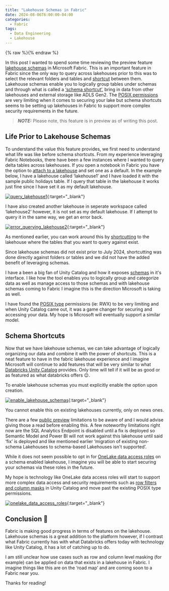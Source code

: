 ```yaml
---
title: "Lakehouse Schemas in Fabric"
date: 2024-08-06T6:00:00-04:00
categories:
  - Fabric
tags:
  - Data Engineering
  - Lakehouse
---
```


{% raw %}<img src="/blog/assets/images/blog_images/lakehouse-schemas-in-fabric/blog_image.png" alt="">{% endraw %}

In this post I wanted to spend some time reviewing the preview feature [lakehouse schemas](https://learn.microsoft.com/en-us/fabric/data-engineering/lakehouse-schemas) in Microsoft Fabric. This is an important feature in Fabric since the only way to query across lakehouses prior to this was to select the relevant folders and tables and [shortcut](https://learn.microsoft.com/en-us/fabric/onelake/onelake-shortcuts#internal-onelake-shortcuts) between them. Lakehouse schemas enable you to logically group tables under schemas and through what is called a [‘schema shortcut’](https://learn.microsoft.com/en-us/fabric/data-engineering/lakehouse-schemas#bring-multiple-tables-with-schema-shortcut), bring in data from other lakehouses and external storage like ADLS Gen2. The [POSIX permissions](https://www.byteworks.com/resources/blog/understanding-osx-permissions/#:~:text=POSIX%20Permissions,-Unix%2FLinux%20systems&text=Each%203%2Dbit%20section%20has,%2C%20and%20execute%20(X).) are very limiting when it comes to securing your lake but schema shortcuts seems to be setting up lakehouses in Fabric to support more complex security requirements in the future.

> **_NOTE:_**  Please note, this feature is in preview as of writing this post.

## Life Prior to Lakehouse Schemas

To understand the value this feature provides, we first need to understand what life was like before schema shortcuts. From my experience leveraging Fabric Notebooks, there have been a few instances where I wanted to query delta tables across lakehouses. If you open a notebook in Fabric you have the option to [attach to a lakehouse]( https://learn.microsoft.com/en-us/fabric/data-engineering/lakehouse-notebook-explore#open-a-lakehouse-from-a-new-notebook) and set one as a default. In the example below, I have a lakehouse called ‘lakehouse1’ and I have loaded it with the sample public holidays table. If I query that table in the lakehouse it works just fine since I have set it as my default lakehouse.

[![query_lakehouse1](/blog/assets/images/blog_images/lakehouse-schemas-in-fabric/query_lakehouse1.png)](/blog/assets/images/blog_images/lakehouse-schemas-in-fabric/query_lakehouse1.png){:target="_blank"}

I have also created another lakehouse in seperate workspace called ‘lakehouse2’ however, it is not set as my default lakehouse. If I attempt to query it in the same way, we get an error back.

[![error_querying_lakehouse2](/blog/assets/images/blog_images/lakehouse-schemas-in-fabric/error_querying_lakehouse2.png)](/blog/assets/images/blog_images/lakehouse-schemas-in-fabric/error_querying_lakehouse2.png){:target="_blank"}

As mentioned earlier, you can work around this by [shortcutting](https://learn.microsoft.com/en-us/fabric/onelake/onelake-shortcuts#internal-onelake-shortcuts) to the lakehouse where the tables that you want to query against exist.

Since lakehouse schemas did not exist prior to July 2024, shortcutting was done directly against folders or tables and we did not have the added benefit of leveraging schemas.

I have a been a big fan of Unity Catalog and how it exposes [schemas](https://learn.microsoft.com/en-us/azure/databricks/schemas/) in it's interface. I like how the tool enables you to logically group and categorize data as well as manage access to those schemas and with lakehouse schemas coming to Fabric I imagine this is the direction Microsoft is taking as well.

I have found the [POSIX type](https://www.byteworks.com/resources/blog/understanding-osx-permissions/#:~:text=POSIX%20Permissions,-Unix%2FLinux%20systems&text=Each%203%2Dbit%20section%20has,%2C%20and%20execute%20(X).) permissions (ie: RWX) to be very limiting and when Unity Catalog came out, it was a game changer for securing and accessing your data. My hope is Microsoft will eventually support a similar model.

## Schema Shortcuts

Now that we have lakehouse schemas, we can take advantage of logically organizing our data and combine it with the power of shortcuts. This is a neat feature to have in the fabric lakehouse experience and I imagine Microsoft will continue to add features that will be very similar to what [Databricks Unity Catalog]( https://learn.microsoft.com/en-us/azure/databricks/data-governance/unity-catalog/) provides. Only time will tell if it will be as good or as featured as what databricks offers 😉.

To enable lakehouse schemas you must explicitly enable the option upon creation.

[![enable_lakehouse_schemas](/blog/assets/images/blog_images/lakehouse-schemas-in-fabric/enable_lakehouse_schemas.png)](/blog/assets/images/blog_images/lakehouse-schemas-in-fabric/enable_lakehouse_schemas.png){:target="_blank"}

You cannot enable this on existing lakehouses currently, only on news ones.

There are a few [public preview]( https://learn.microsoft.com/en-us/fabric/data-engineering/lakehouse-schemas#public-preview-limitations) limitations to be aware of and I would advise giving those a read before enabling this. A few noteworthy limitations right now are the SQL Analytics Endpoint is disabled until a fix is deployed so Semantic Model and Power BI will not work against this lakehouse until said ‘fix’ is deployed and like mentioned earlier ‘migration of existing non-schema Lakehouses to schema-based Lakehouses isn't supported’.

While it does not seem possible to opt in for [OneLake data access roles](https://learn.microsoft.com/en-us/fabric/onelake/security/get-started-data-access-roles) on a schema enabled lakehouse, I imagine you will be able to start securing your schemas via these roles in the future.

My hope is technology like OneLake data access roles will start to support more complex data access and security requirements such as [row filters and column masks](https://learn.microsoft.com/en-us/azure/databricks/tables/row-and-column-filters) in Unity Catalog and move past the existing POSIX type permissions.

[![onelake_data_access_roles](/blog/assets/images/blog_images/lakehouse-schemas-in-fabric/onelake_data_access_roles.png)](/blog/assets/images/blog_images/lakehouse-schemas-in-fabric/onelake_data_access_roles.png){:target="_blank"}

## Conclusion 🏁

Fabric is making good progress in terms of features on the lakehouse. Lakehouse schemas is a great addition to the platform however, if I contrast what Fabric currently has with what Databricks offers today with technology like Unity Catalog, it has a lot of catching up to do.

I am still unclear how use cases such as row and column level masking (for example) can be applied on data that exists in a lakehouse in Fabric. I imagine things like this are on the ‘road map’ and are coming soon to a Fabric near you.

Thanks for reading!

